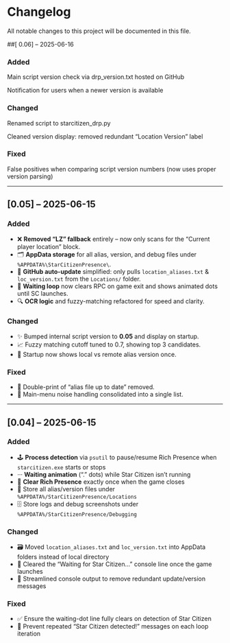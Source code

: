 # Changelog

All notable changes to this project will be documented in this file.

##[ 0.06] – 2025-06-16
### Added

Main script version check via drp_version.txt hosted on GitHub

Notification for users when a newer version is available

### Changed

Renamed script to starcitizen_drp.py

Cleaned version display: removed redundant “Location Version” label

### Fixed

False positives when comparing script version numbers (now uses proper version parsing)

---

## [0.05] – 2025-06-15
### Added
- ❌ **Removed “LZ” fallback** entirely – now only scans for the “Current player location” block.
- 🗂️ **AppData storage** for all alias, version, and debug files under `%APPDATA%\StarCitizenPresence\`.
- 🔄 **GitHub auto-update** simplified: only pulls `location_aliases.txt` & `loc_version.txt` from the `Locations/` folder.
- 🧵 **Waiting loop** now clears RPC on game exit and shows animated dots until SC launches.
- 🔍 **OCR logic** and fuzzy-matching refactored for speed and clarity.

### Changed
- ✨ Bumped internal script version to **0.05** and display on startup.
- 📈 Fuzzy matching cutoff tuned to 0.7, showing top 3 candidates.
- 🚀 Startup now shows local vs remote alias version once.

### Fixed
- 🐛 Double-print of “alias file up to date” removed.
- 📄 Main-menu noise handling consolidated into a single list.

---

## [0.04] – 2025-06-15

### Added
- 🕹️ **Process detection** via `psutil` to pause/resume Rich Presence when `starcitizen.exe` starts or stops  
- ··· **Waiting animation** (“.” dots) while Star Citizen isn’t running  
- 🛑 **Clear Rich Presence** exactly once when the game closes  
- 📂 Store all alias/version files under `%APPDATA%/StarCitizenPresence/Locations`  
- 🗄️ Store logs and debug screenshots under `%APPDATA%/StarCitizenPresence/Debugging`

### Changed
- 🗃️ Moved `location_aliases.txt` and `loc_version.txt` into AppData folders instead of local directory  
- 🧹 Cleared the “Waiting for Star Citizen…” console line once the game launches  
- 📝 Streamlined console output to remove redundant update/version messages  

### Fixed
- ✅ Ensure the waiting-dot line fully clears on detection of Star Citizen  
- 🔄 Prevent repeated “Star Citizen detected!” messages on each loop iteration  
